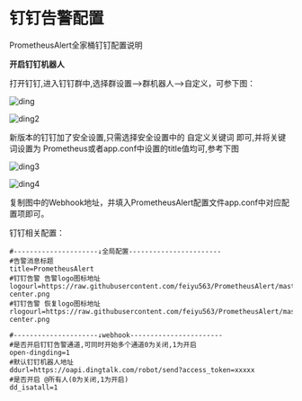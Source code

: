# 钉钉告警配置



PrometheusAlert全家桶钉钉配置说明

**开启钉钉机器人**

打开钉钉,进入钉钉群中,选择群设置--&gt;群机器人--&gt;自定义，可参下图：

![ding](https://gitee.com/feiyu563/PrometheusAlert/raw/master/doc/dingding1.png)

![ding2](https://gitee.com/feiyu563/PrometheusAlert/raw/master/doc/dingding2.png)

新版本的钉钉加了安全设置,只需选择安全设置中的 自定义关键词 即可,并将关键词设置为 Prometheus或者app.conf中设置的title值均可,参考下图

![ding3](https://gitee.com/feiyu563/PrometheusAlert/raw/master/doc/dingding3.png)

![ding4](https://gitee.com/feiyu563/PrometheusAlert/raw/master/doc/dingding4.png)

复制图中的Webhook地址，并填入PrometheusAlert配置文件app.conf中对应配置项即可。

钉钉相关配置：

```text
#---------------------↓全局配置-----------------------
#告警消息标题
title=PrometheusAlert
#钉钉告警 告警logo图标地址
logourl=https://raw.githubusercontent.com/feiyu563/PrometheusAlert/master/doc/alert-center.png
#钉钉告警 恢复logo图标地址
rlogourl=https://raw.githubusercontent.com/feiyu563/PrometheusAlert/master/doc/alert-center.png

#---------------------↓webhook-----------------------
#是否开启钉钉告警通道,可同时开始多个通道0为关闭,1为开启
open-dingding=1
#默认钉钉机器人地址
ddurl=https://oapi.dingtalk.com/robot/send?access_token=xxxxx
#是否开启 @所有人(0为关闭,1为开启)
dd_isatall=1
```

